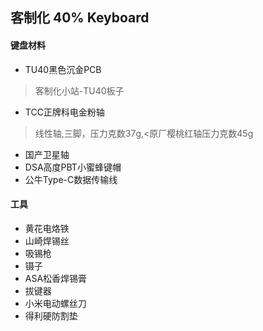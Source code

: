 ## 客制化 40% Keyboard

#### 键盘材料

* TU40黑色沉金PCB
> 客制化小站-TU40板子
* TCC正牌科电金粉轴
> 线性轴,三脚，压力克数37g,<原厂樱桃红轴压力克数45g
* 国产卫星轴
* DSA高度PBT小蜜蜂键帽
* 公牛Type-C数据传输线

#### 工具
* 黄花电烙铁
* 山崎焊锡丝
* 吸锡枪
* 镊子
* ASA松香焊锡膏
* 拔键器
* 小米电动螺丝刀
* 得利硬防割垫


